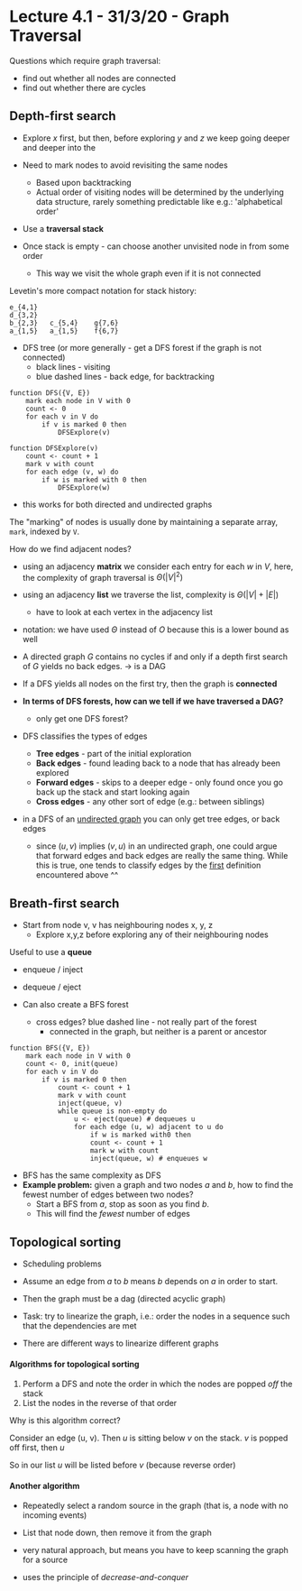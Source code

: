 # Lecture 4.1 - 31/3/20 - Graph Traversal

Questions which require graph traversal:

- find out whether all nodes are connected
- find out whether there are cycles

## Depth-first search

- Explore $x$ first, but then, before exploring $y$ and $z$ we keep going deeper and deeper into the

- Need to mark nodes to avoid revisiting the same nodes
  
  - Based upon backtracking
  - Actual order of visiting nodes will be determined by the underlying data structure, rarely something predictable like e.g.: 'alphabetical order'

- Use a **traversal stack**

- Once stack is empty - can choose another unvisited node in from some order
  
  - This way we visit the whole graph even if it is not connected

Levetin's more compact notation for stack history:

```
e_{4,1}
d_{3,2}
b_{2,3}   c_{5,4}    g{7,6}
a_{1,5}   a_{1,5}    f{6,7}
```

- DFS tree (or more generally - get a DFS forest if the graph is not connected)
  - black lines - visiting
  - blue dashed lines - back edge, for backtracking

```pseudocode
function DFS({V, E})
    mark each node in V with 0
    count <- 0
    for each v in V do
        if v is marked 0 then
            DFSExplore(v)

function DFSExplore(v)
    count <- count + 1
    mark v with count
    for each edge (v, w) do
        if w is marked with 0 then
            DFSExplore(w)
```

- this works for both directed and undirected graphs

The "marking" of nodes is usually done by maintaining a separate array, `mark`, indexed by `V`.

How do we find adjacent nodes?

- using an adjacency **matrix** we consider each entry for each $w$ in $V$, here, the complexity of graph traversal is $\Theta(|V|^2)$
- using an adjacency **list** we traverse the list, complexity is $\Theta(|V| + |E|)$
  
  - have to look at each vertex in the adjacency list
- notation: we have used $\Theta$ instead of $O$ because this is a lower bound as well



- A directed graph $G$ contains no cycles if and only if a depth first search of $G$ yields no back edges. -> is a DAG
- If a DFS yields all nodes on the first try, then the graph is **connected**
- **In terms of DFS forests, how can we tell if we have traversed a DAG?**
  - only get one DFS forest?



- DFS classifies the types of edges
  - **Tree edges** - part of the initial exploration
  - **Back edges** - found leading back to a node that has already been explored
  - **Forward edges** - skips to a deeper edge - only found once you go back up the stack and start looking again
  - **Cross edges** - any other sort of edge (e.g.: between siblings)



- in a DFS of an <u>undirected graph</u> you can only get tree edges, or back edges
  - since $(u,v)$ implies $(v, u)$ in an undirected graph, one could argue that forward edges and back edges are really the same thing. While this is true, one tends to classify edges by the <u>first</u> definition encountered above ^^

## Breath-first search

- Start from node v, v has neighbouring nodes x, y, z
  - Explore x,y,z before exploring any of their neighbouring nodes

Useful to use a **queue**

- enqueue / inject

- dequeue / eject

- Can also create a BFS forest
  
  - cross edges? blue dashed line - not really part of the forest
    - connected in the graph, but neither is a parent or ancestor

```pseudocode
function BFS({V, E})
    mark each node in V with 0
    count <- 0, init(queue)
    for each v in V do
        if v is marked 0 then
            count <- count + 1
            mark v with count
            inject(queue, v)
            while queue is non-empty do
                u <- eject(queue) # dequeues u
                for each edge (u, w) adjacent to u do
                    if w is marked with0 then
                    count <- count + 1
                    mark w with count    
                    inject(queue, w) # enqueues w
```

- BFS has the same complexity as DFS
- **Example problem:** given a graph and two nodes $a$ and $b$, how to find the fewest number of edges between two nodes?
  - Start a BFS from $a$, stop as soon as you find $b$.
  - This will find the *fewest* number of edges

## Topological sorting

- Scheduling problems

- Assume an edge from $a$ to $b$ means $b$ depends on $a$ in order to start.

- Then the graph must be a dag (directed acyclic graph)

- Task: try to linearize the graph, i.e.: order the nodes in a sequence such that the dependencies are met

- There are different ways to linearize different graphs

#### Algorithms for topological sorting

1. Perform a DFS and note the order in which the nodes are popped *off* the stack
2. List the nodes in the reverse of that order

Why is this algorithm correct?

Consider an edge (u, v). Then $u$ is sitting below $v$ on the stack. $v$ is popped off first, then $u$

So in our list $u$ will be listed before $v$ (because reverse order)

#### Another algorithm

- Repeatedly select a random source in the graph (that is, a node with no incoming events)

- List that node down, then remove it from the graph

- very natural approach, but means you have to keep scanning the graph for a source

- uses the principle of *decrease-and-conquer*